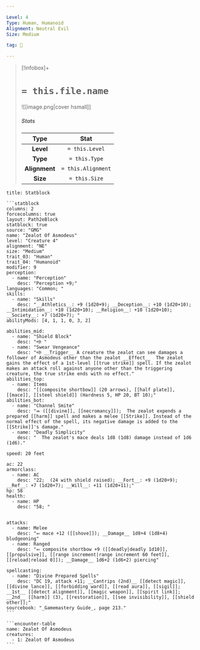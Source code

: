 ```yaml
---

Level: 4
Type: Human, Humanoid
Alignment: Neutral Evil
Size: Medium

tag: 👹

---
```


> [!infobox]+
> #  `= this.file.name`
> ![[image.png|cover hsmall]]
> ##### Stats
> Type | Stat |
> :---:|:---:|
> **Level** | `= this.Level` |
> **Type** | `= this.Type` |
> **Alignment** | `= this.Alignment` |
> **Size** | `= this.Size` |



````ad-info
title: Statblock

```statblock
columns: 2
forcecolumns: true
layout: Path2eBlock
statblock: true
source: "GMG"
name: "Zealot Of Asmodeus"
level: "Creature 4"
alignment: "NE"
size: "Medium"
trait_03: "Human"
trait_04: "Humanoid"
modifier: 9
perception:
  - name: "Perception"
    desc: "Perception +9;"
languages: "Common; "
skills:
  - name: "Skills"
    desc: "__Athletics__: +9 (1d20+9); __Deception__: +10 (1d20+10); __Intimidation__: +10 (1d20+10); __Religion__: +10 (1d20+10); __Society__: +7 (1d20+7); "
abilityMods: [4, 1, 1, 0, 3, 2]

abilities_mid:
  - name: "Shield Block"
    desc: "⬲ "
  - name: "Swear Vengeance"
    desc: "⬲ __Trigger__ A creature the zealot can see damages a follower of Asmodeus other than the zealot __Effect__  The zealot gains the effect of a 1st-level [[true strike]] spell. If the zealot makes an attack roll against anyone other than the triggering creature, the true strike ends with no effect."
abilities_top:
  - name: Items
    desc: "[[composite shortbow]] (20 arrows), [[half plate]], [[mace]], [[steel shield]] (Hardness 5, HP 20, BT 10);"
abilities_bot:
  - name: "Channel Smite"
    desc: "⬺ ([[divine]], [[necromancy]]);  The zealot expends a prepared [[harm]] spell and makes a melee [[Strike]]. Instead of the normal effect of the spell, its negative damage is added to the [[Strike]]'s damage."
  - name: "Deadly Simplicity"
    desc: "  The zealot's mace deals 1d8 (1d8) damage instead of 1d6 (1d6)."

speed: 20 feet

ac: 22
armorclass:
  - name: AC
    desc: "22;  (24 with shield raised); __Fort__: +9 (1d20+9); __Ref__: +7 (1d20+7); __Will__: +11 (1d20+11);"
hp: 58
health:
  - name: HP
    desc: "58; "


attacks:
  - name: Melee
    desc: "⬻ mace +12 ([[shove]]); __Damage__ 1d8+4 (1d8+4) bludgeoning"
  - name: Ranged
    desc: "⬻ composite shortbow +9 ([[deadly|deadly 1d10]], [[propulsive]], [[range increment|range increment 60 feet]], [[reload|reload 0]]); __Damage__ 1d6+2 (1d6+2) piercing"

spellcasting:
  - name: "Divine Prepared Spells"
    desc: "DC 19, attack +11; __Cantrips (2nd)__ [[detect magic]], [[divine lance]], [[forbidding ward]], [[read aura]], [[sigil]]; __1st__ [[detect alignment]], [[magic weapon]], [[spirit link]]; __2nd__ [[harm]] (3), [[restoration]], [[see invisibility]], [[shield other]];"
sourcebook: "_Gamemastery Guide_, page 213."
```

```encounter-table
name: Zealot Of Asmodeus
creatures:
  - 1: Zealot Of Asmodeus
```

````


